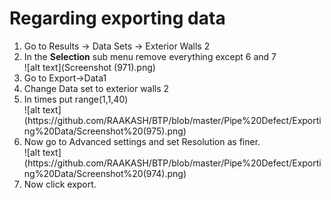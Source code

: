 # Regarding exporting data
<ol>
<li>Go to Results -> Data Sets -> Exterior Walls 2 </li>
  <li>In the <b>Selection</b> sub menu remove everything except 6 and 7 </li>
  ![alt text](Screenshot (971).png)
<li>Go to Export->Data1</li>
<li> Change Data set to exterior walls 2</li>
<li> In times put range(1,1,40)</li>
    ![alt text](https://github.com/RAAKASH/BTP/blob/master/Pipe%20Defect/Exporting%20Data/Screenshot%20(975).png)
<li> Now go to Advanced settings and set Resolution as finer.</li>
    ![alt text](https://github.com/RAAKASH/BTP/blob/master/Pipe%20Defect/Exporting%20Data/Screenshot%20(974).png)
<li> Now click export.</li>
</ol>
